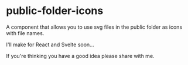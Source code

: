 # public-folder-icons
A component that allows you to use svg files in the public folder as icons with file names.

I'll make for React and Svelte soon...

If you're thinking you have a good idea please share with me.
